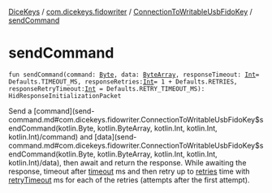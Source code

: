 [DiceKeys](../../index.md) / [com.dicekeys.fidowriter](../index.md) / [ConnectionToWritableUsbFidoKey](index.md) / [sendCommand](./send-command.md)

# sendCommand

`fun sendCommand(command: `[`Byte`](https://kotlinlang.org/api/latest/jvm/stdlib/kotlin/-byte/index.html)`, data: `[`ByteArray`](https://kotlinlang.org/api/latest/jvm/stdlib/kotlin/-byte-array/index.html)`, responseTimeout: `[`Int`](https://kotlinlang.org/api/latest/jvm/stdlib/kotlin/-int/index.html)` = Defaults.TIMEOUT_MS, responseRetries: `[`Int`](https://kotlinlang.org/api/latest/jvm/stdlib/kotlin/-int/index.html)` = 1 + Defaults.RETRIES, responseRetryTimeout: `[`Int`](https://kotlinlang.org/api/latest/jvm/stdlib/kotlin/-int/index.html)` = Defaults.RETRY_TIMEOUT_MS): HidResponseInitializationPacket`

Send a [command](send-command.md#com.dicekeys.fidowriter.ConnectionToWritableUsbFidoKey$sendCommand(kotlin.Byte, kotlin.ByteArray, kotlin.Int, kotlin.Int, kotlin.Int)/command) and [data](send-command.md#com.dicekeys.fidowriter.ConnectionToWritableUsbFidoKey$sendCommand(kotlin.Byte, kotlin.ByteArray, kotlin.Int, kotlin.Int, kotlin.Int)/data), then await and return the response.
While awaiting the response, timeout after [timeout](#) ms
and then retry up to [retries](#) time with [retryTimeout](#) ms
for each of the retries (attempts after the first attempt).

